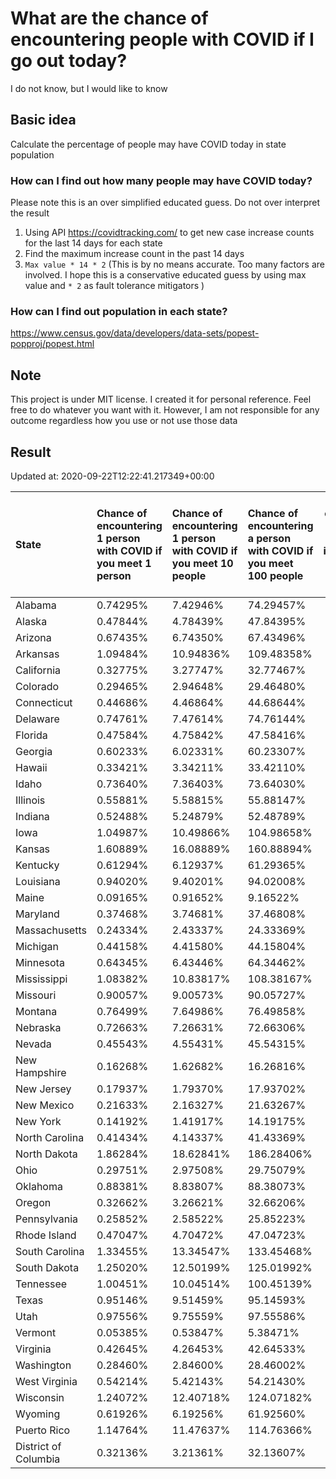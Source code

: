 # What are the chance of encountering people with COVID if I go out today?
I do not know, but I would like to know

## Basic idea
Calculate the percentage of people may have COVID today in state population

### How can I find out how many people may have COVID today?
Please note this is an over simplified educated guess. Do not over interpret the result 
1. Using API https://covidtracking.com/ to get new case increase counts for the last 14 days for each state
2. Find the maximum increase count in the past 14 days
3. `Max value * 14 * 2` (This is by no means accurate. Too many factors are involved. I hope this is a conservative educated guess by using max value and `* 2` as fault tolerance mitigators ) 

### How can I find out population in each state?
https://www.census.gov/data/developers/data-sets/popest-popproj/popest.html

## Note
This project is under MIT license. I created it for personal reference. Feel free to do whatever you want with it. However, I am not responsible for any outcome regardless how you use or not use those data 

## Result

 Updated at: 2020-09-22T12:22:41.217349+00:00

| State                | Chance of encountering 1 person with COVID if you meet 1 person   | Chance of encountering 1 person with COVID if you meet 10 people   | Chance of encountering a person with COVID if you meet 100 people   |   Max count of new case increase in the past 14 days |   Estimated people count with COVID |
|:---------------------|:------------------------------------------------------------------|:-------------------------------------------------------------------|:--------------------------------------------------------------------|-----------------------------------------------------:|------------------------------------:|
| Alabama              | 0.74295%                                                          | 7.42946%                                                           | 74.29457%                                                           |                                                 1301 |                               36428 |
| Alaska               | 0.47844%                                                          | 4.78439%                                                           | 47.84395%                                                           |                                                  125 |                                3500 |
| Arizona              | 0.67435%                                                          | 6.74350%                                                           | 67.43496%                                                           |                                                 1753 |                               49084 |
| Arkansas             | 1.09484%                                                          | 10.94836%                                                          | 109.48358%                                                          |                                                 1180 |                               33040 |
| California           | 0.32775%                                                          | 3.27747%                                                           | 32.77467%                                                           |                                                 4625 |                              129500 |
| Colorado             | 0.29465%                                                          | 2.94648%                                                           | 29.46480%                                                           |                                                  606 |                               16968 |
| Connecticut          | 0.44686%                                                          | 4.46864%                                                           | 44.68644%                                                           |                                                  569 |                               15932 |
| Delaware             | 0.74761%                                                          | 7.47614%                                                           | 74.76144%                                                           |                                                  260 |                                7280 |
| Florida              | 0.47584%                                                          | 4.75842%                                                           | 47.58416%                                                           |                                                 3650 |                              102200 |
| Georgia              | 0.60233%                                                          | 6.02331%                                                           | 60.23307%                                                           |                                                 2284 |                               63952 |
| Hawaii               | 0.33421%                                                          | 3.34211%                                                           | 33.42110%                                                           |                                                  169 |                                4732 |
| Idaho                | 0.73640%                                                          | 7.36403%                                                           | 73.64030%                                                           |                                                  470 |                               13160 |
| Illinois             | 0.55881%                                                          | 5.58815%                                                           | 55.88147%                                                           |                                                 2529 |                               70812 |
| Indiana              | 0.52488%                                                          | 5.24879%                                                           | 52.48789%                                                           |                                                 1262 |                               35336 |
| Iowa                 | 1.04987%                                                          | 10.49866%                                                          | 104.98658%                                                          |                                                 1183 |                               33124 |
| Kansas               | 1.60889%                                                          | 16.08889%                                                          | 160.88894%                                                          |                                                 1674 |                               46872 |
| Kentucky             | 0.61294%                                                          | 6.12937%                                                           | 61.29365%                                                           |                                                  978 |                               27384 |
| Louisiana            | 0.94020%                                                          | 9.40201%                                                           | 94.02008%                                                           |                                                 1561 |                               43708 |
| Maine                | 0.09165%                                                          | 0.91652%                                                           | 9.16522%                                                            |                                                   44 |                                1232 |
| Maryland             | 0.37468%                                                          | 3.74681%                                                           | 37.46808%                                                           |                                                  809 |                               22652 |
| Massachusetts        | 0.24334%                                                          | 2.43337%                                                           | 24.33369%                                                           |                                                  599 |                               16772 |
| Michigan             | 0.44158%                                                          | 4.41580%                                                           | 44.15804%                                                           |                                                 1575 |                               44100 |
| Minnesota            | 0.64345%                                                          | 6.43446%                                                           | 64.34462%                                                           |                                                 1296 |                               36288 |
| Mississippi          | 1.08382%                                                          | 10.83817%                                                          | 108.38167%                                                          |                                                 1152 |                               32256 |
| Missouri             | 0.90057%                                                          | 9.00573%                                                           | 90.05727%                                                           |                                                 1974 |                               55272 |
| Montana              | 0.76499%                                                          | 7.64986%                                                           | 76.49858%                                                           |                                                  292 |                                8176 |
| Nebraska             | 0.72663%                                                          | 7.26631%                                                           | 72.66306%                                                           |                                                  502 |                               14056 |
| Nevada               | 0.45543%                                                          | 4.55431%                                                           | 45.54315%                                                           |                                                  501 |                               14028 |
| New Hampshire        | 0.16268%                                                          | 1.62682%                                                           | 16.26816%                                                           |                                                   79 |                                2212 |
| New Jersey           | 0.17937%                                                          | 1.79370%                                                           | 17.93702%                                                           |                                                  569 |                               15932 |
| New Mexico           | 0.21633%                                                          | 2.16327%                                                           | 21.63267%                                                           |                                                  162 |                                4536 |
| New York             | 0.14192%                                                          | 1.41917%                                                           | 14.19175%                                                           |                                                  986 |                               27608 |
| North Carolina       | 0.41434%                                                          | 4.14337%                                                           | 41.43369%                                                           |                                                 1552 |                               43456 |
| North Dakota         | 1.86284%                                                          | 18.62841%                                                          | 186.28406%                                                          |                                                  507 |                               14196 |
| Ohio                 | 0.29751%                                                          | 2.97508%                                                           | 29.75079%                                                           |                                                 1242 |                               34776 |
| Oklahoma             | 0.88381%                                                          | 8.83807%                                                           | 88.38073%                                                           |                                                 1249 |                               34972 |
| Oregon               | 0.32662%                                                          | 3.26621%                                                           | 32.66206%                                                           |                                                  492 |                               13776 |
| Pennsylvania         | 0.25852%                                                          | 2.58522%                                                           | 25.85223%                                                           |                                                 1182 |                               33096 |
| Rhode Island         | 0.47047%                                                          | 4.70472%                                                           | 47.04723%                                                           |                                                  178 |                                4984 |
| South Carolina       | 1.33455%                                                          | 13.34547%                                                          | 133.45468%                                                          |                                                 2454 |                               68712 |
| South Dakota         | 1.25020%                                                          | 12.50199%                                                          | 125.01992%                                                          |                                                  395 |                               11060 |
| Tennessee            | 1.00451%                                                          | 10.04514%                                                          | 100.45139%                                                          |                                                 2450 |                               68600 |
| Texas                | 0.95146%                                                          | 9.51459%                                                           | 95.14593%                                                           |                                                 9853 |                              275884 |
| Utah                 | 0.97556%                                                          | 9.75559%                                                           | 97.55586%                                                           |                                                 1117 |                               31276 |
| Vermont              | 0.05385%                                                          | 0.53847%                                                           | 5.38471%                                                            |                                                   12 |                                 336 |
| Virginia             | 0.42645%                                                          | 4.26453%                                                           | 42.64533%                                                           |                                                 1300 |                               36400 |
| Washington           | 0.28460%                                                          | 2.84600%                                                           | 28.46002%                                                           |                                                  774 |                               21672 |
| West Virginia        | 0.54214%                                                          | 5.42143%                                                           | 54.21430%                                                           |                                                  347 |                                9716 |
| Wisconsin            | 1.24072%                                                          | 12.40718%                                                          | 124.07182%                                                          |                                                 2580 |                               72240 |
| Wyoming              | 0.61926%                                                          | 6.19256%                                                           | 61.92560%                                                           |                                                  128 |                                3584 |
| Puerto Rico          | 1.14764%                                                          | 11.47637%                                                          | 114.76366%                                                          |                                                 1309 |                               36652 |
| District of Columbia | 0.32136%                                                          | 3.21361%                                                           | 32.13607%                                                           |                                                   81 |                                2268 |